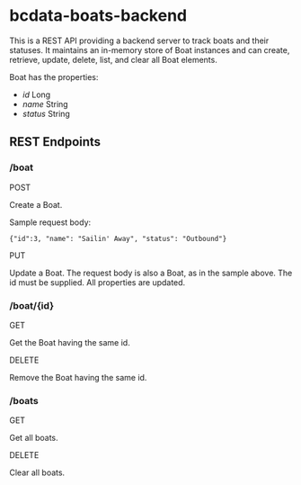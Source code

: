 # bcdata-boats-backend

This is a REST API providing a backend server to track boats and their statuses. It maintains an in-memory store of Boat instances and can create, retrieve, update, delete, list, and clear all Boat elements. 

Boat has the properties:

* *id* Long
* *name* String
* *status* String
## REST Endpoints

### /boat

POST

Create a Boat.

Sample request body:
```
{"id":3, "name": "Sailin' Away", "status": "Outbound"}
```

PUT

Update a Boat. The request body is also a Boat, as in the sample above. The id must be supplied. All properties are updated.
### /boat/{id}

GET

Get the Boat having the same id. 

DELETE

Remove the Boat having the same id.

### /boats

GET

Get all boats.

DELETE

Clear all boats.